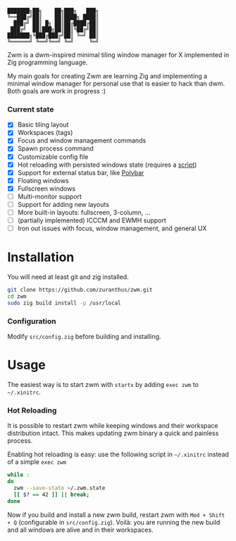 ```
███████╗██╗    ██╗███╗   ███╗
╚══███╔╝██║    ██║████╗ ████║
  ███╔╝ ██║ █╗ ██║██╔████╔██║
 ███╔╝  ██║███╗██║██║╚██╔╝██║
███████╗╚███╔███╔╝██║ ╚═╝ ██║
╚══════╝ ╚══╝╚══╝ ╚═╝     ╚═╝
```

Zwm is a dwm-inspired minimal tiling window manager for X implemented in Zig programming language.

My main goals for creating Zwm are learning Zig and implementing a minimal window manager for personal use
that is easier to hack than dwm. Both goals are work in progress :)

### Current state

- [x] Basic tiling layout
- [x] Workspaces (tags)
- [x] Focus and window management commands
- [x] Spawn process command
- [x] Customizable config file
- [x] Hot reloading with persisted windows state (requires a [script](#hot-reloading))
- [x] Support for external status bar, like [Polybar](https://github.com/polybar/polybar)
- [x] Floating windows
- [x] Fullscreen windows
- [ ] Multi-monitor support
- [ ] Support for adding new layouts
- [ ] More built-in layouts: fullscreen, 3-column, ...
- [ ] (partially implemented) ICCCM and EWMH support
- [ ] Iron out issues with focus, window management, and general UX

# Installation

You will need at least git and zig installed.

```bash
git clone https://github.com/zuranthus/zwm.git
cd zwm
sudo zig build install -p /usr/local
```
### Configuration

Modify `src/config.zig` before building and installing.

# Usage

The easiest way is to start zwm with `startx` by adding `exec zwm` to `~/.xinitrc`.

### Hot Reloading

It is possible to restart zwm while keeping windows and their workspace distribution intact. This makes updating zwm binary a quick and painless process.

Enabling hot reloading is easy: use the following script in `~/.xinitrc` instead of a simple `exec zwm`
```bash
while :
do
  zwm --save-state ~/.zwm.state
  [[ $? == 42 ]] || break;
done
```

Now if you build and install a new zwm build, restart zwm with `Mod + Shift + Q` (configurable in `src/config.zig`). Voilà: you are running the new build and all windows are alive and in their workspaces.

